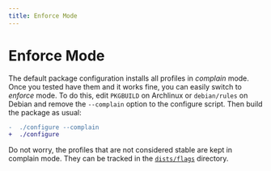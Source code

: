 ```yaml
---
title: Enforce Mode
---
```


# Enforce Mode

The default package configuration installs all profiles in *complain* mode.
Once you tested have them and it works fine, you can easily switch to *enforce* mode.
To do this, edit `PKGBUILD` on Archlinux or `debian/rules` on Debian and remove 
the `--complain` option to the configure script. Then build the package as usual:
```diff
-  ./configure --complain
+  ./configure
```

Do not worry, the profiles that are not considered stable are kept in complain mode.
They can be tracked in the [`dists/flags`](https://github.com/roddhjav/apparmor.d/tree/main/dists/flags) directory.
